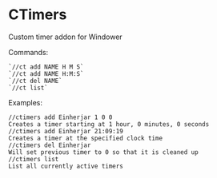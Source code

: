 # CTimers
Custom timer addon for Windower

Commands:

    `//ct add NAME H M S`
    `//ct add NAME H:M:S`
    `//ct del NAME`
    `//ct list`

Examples:

    //ctimers add Einherjar 1 0 0
	Creates a timer starting at 1 hour, 0 minutes, 0 seconds
    //ctimers add Einherjar 21:09:19
	Creates a timer at the specified clock time
    //ctimers del Einherjar
	Will set previous timer to 0 so that it is cleaned up
    //ctimers list
	List all currently active timers

